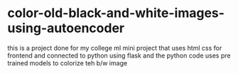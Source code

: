 # color-old-black-and-white-images-using-autoencoder
this is a project done for my college ml mini project that uses html css for frontend and connected to python using flask and the python code uses pre trained models to colorize teh b/w image 
